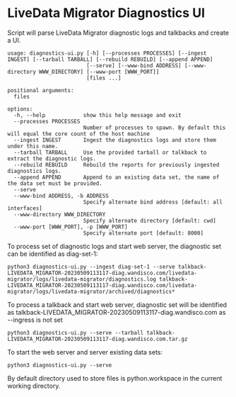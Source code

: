 # LiveData Migrator Diagnostics UI

Script will parse LiveData Migrator diagnostic logs and
talkbacks and create a UI.

```
usage: diagnostics-ui.py [-h] [--processes PROCESSES] [--ingest INGEST] [--tarball TARBALL] [--rebuild REBUILD] [--append APPEND]
                         [--serve] [--www-bind ADDRESS] [--www-directory WWW_DIRECTORY] [--www-port [WWW_PORT]]
                         [files ...]

positional arguments:
  files

options:
  -h, --help            show this help message and exit
  --processes PROCESSES
                        Number of processes to spawn. By default this will equal the core count of the host machine
  --ingest INGEST       Ingest the diagnostics logs and store them under this name.
  --tarball TARBALL     Use the provided tarball or talkback to extract the diagnostic logs.
  --rebuild REBUILD     Rebuild the reports for previously ingested diagnostics logs.
  --append APPEND       Append to an existing data set, the name of the data set must be provided.
  --serve
  --www-bind ADDRESS, -b ADDRESS
                        Specify alternate bind address [default: all interfaces]
  --www-directory WWW_DIRECTORY
                        Specify alternate directory [default: cwd]
  --www-port [WWW_PORT], -p [WWW_PORT]
                        Specify alternate port [default: 8000]

```

To process set of diagnostic logs and start web server, the diagnostic set can be identified as diag-set-1:

```
python3 diagnostics-ui.py --ingest diag-set-1 --serve talkback-LIVEDATA_MIGRATOR-20230509113117-diag.wandisco.com/livedata-migrator/logs/livedata-migrator/diagnostics.log talkback-LIVEDATA_MIGRATOR-20230509113117-diag.wandisco.com/livedata-migrator/logs/livedata-migrator/archived/diagnostics*
```

To process a talkback and start web server, diagnostic set will be identified as talkback-LIVEDATA_MIGRATOR-20230509113117-diag.wandisco.com as --ingress is not set

```
python3 diagnostics-ui.py --serve --tarball talkback-LIVEDATA_MIGRATOR-20230509113117-diag.wandisco.com.tar.gz
```

To start the web server and server existing data sets:

```
python3 diagnostics-ui.py --serve
```

By default directory used to store files is python.workspace in the current working directory.
